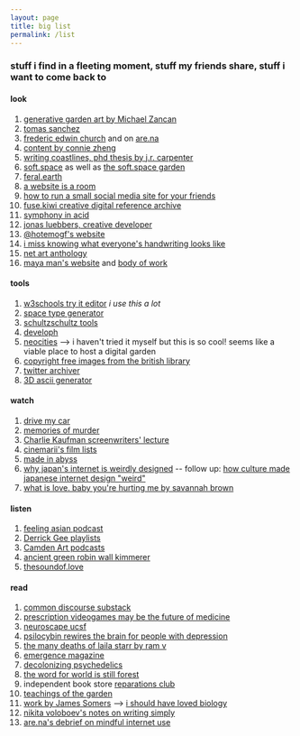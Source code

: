 ```yaml
---
layout: page
title: big list
permalink: /list
---
```


### stuff i find in a fleeting moment, stuff my friends share, stuff i want to come back to

#### look
1. [generative garden art by Michael Zancan](https://www.instagram.com/zancan.code/)
2. [tomas sanchez](https://www.instagram.com/tomassanchezstudio/?hl=en)
3. [frederic edwin church](https://www.fredericedwinchurch.org/the-complete-works.html) and on [are.na](https://www.are.na/maxime-desalle/frederic-edwin-church)
4. [content by connie zheng](https://www.conniezheng.com/)
5. [writing coastlines, phd thesis by j.r. carpenter](http://writingcoastlines.net/)
6. [soft.space](https://www.softspace.world/about.html) as well as [the soft.space garden](https://garden.softspace.world/)
7. [feral.earth](http://feral.earth/)
8. [a website is a room](https://a-website-is-a-room.net/)
9. [how to run a small social media site for your friends](https://runyourown.social/)
10. [fuse.kiwi creative digital reference archive](https://www.fuse.kiwi/)
11. [symphony in acid](https://symphonyinacid.net/)
12. [jonas luebbers, creative developer](https://jonasluebbers.com)
13. [@hotemogf's website](https://chia.design/)
14. [i miss knowing what everyone's handwriting looks like](https://www.are.na/shea/i-miss-knowing-what-everyone-s-handwriting-looks-like)
15. [net art anthology](https://re-net-art-anthology.superhi.hosting/)
16. [maya man's website](https://mayaontheinter.net/) and [body of work](https://mayaontheinter.net/index)

#### tools
1. [w3schools try it editor](https://www.w3schools.com/html/tryit.asp?filename=tryhtml_basic) *i use this a lot*
2. [space type generator](https://spacetypegenerator.com/)
3. [schultzschultz tools](https://www.schultzschultz.com/tools.html)
4. [developh](https://developh.org/)
5. [neocities](https://neocities.org/) --> i haven't tried it myself but this is so cool! seems like a viable place to host a digital garden
6. [copyright free images from the british library](https://www.flickr.com/photos/britishlibrary/albums)
7. [twitter archiver](https://tinysubversions.com/twitter-archive/make-your-own/)
8. [3D ascii generator](https://www.youtube.com/watch?v=yMbQCKOULcU&t=24s)

#### watch
1. [drive my car](https://www.youtube.com/watch?v=6BPKPb_RTwI)
2. [memories of murder](https://www.youtube.com/watch?v=0n_HQwQU8ls)
3. [Charlie Kaufman screenwriters' lecture](https://youtu.be/EKU8xsC8goY)
4. [cinemarii's film lists](https://www.youtube.com/user/aril123)
5. [made in abyss](https://en.wikipedia.org/wiki/Made_in_Abyss)
6. [why japan's internet is weirdly designed](https://www.youtube.com/watch?v=z6ep308goxQ) -- follow up: [how culture made japanese internet design "weird"](https://www.youtube.com/watch?v=Opy-SjDU0UY&list=TLPQMTQwNzIwMjNrI42uEBhZ7A&index=29)
7. [what is love. baby you're hurting me by savannah brown](https://www.youtube.com/watch?v=pg_5L4OgyLM)

#### listen
1. [feeling asian podcast](https://open.spotify.com/show/19xkU2nVYC39nhig9Jvbc4?si=c480b6075a26445a)
2. [Derrick Gee playlists](https://open.spotify.com/user/derrickgee?si=4ecfafd80f4d4a9c)
3. [Camden Art podcasts](https://open.spotify.com/show/1PAnyGJWvo0Wlc8WXlY7bK?si=060c4a56cb764e6f)
4. [ancient green robin wall kimmerer](https://emergencemagazine.org/essay/ancient-green)
5. [thesoundof.love](https://thesoundof.love/)

#### read
1. [common discourse substack](https://www.commondiscourse.xyz/)
2. [prescription videogames may be the future of medicine](https://www.theverge.com/2017/7/25/16019760/prescription-video-games-brain-next-level-video)
3. [neuroscape ucsf](https://neuroscape.ucsf.edu/)
4. [psilocybin rewires the brain for people with depression](https://neuroscape.ucsf.edu/)
5. [the many deaths of laila starr by ram v](https://www.simonandschuster.com/books/The-Many-Deaths-of-Laila-Starr/Ram-V/Many-Deaths-of-Laila/9781684158058)
6. [emergence magazine](https://emergencemagazine.org/)
7. [decolonizing psychedelics](https://neo.life/2020/10/inside-the-movement-to-decolonize-psychedelic-pharma/)
8. [the word for world is still forest](https://www.hkw.de/media/texte/pdf/publikationen_2/publikationen_3/intercalations4_the_word_for_world_is_still_forest.pdf)
9. independent book store [reparations club](https://rep.club/)
10. [teachings of the garden](https://www.schlebruegge.com/en/content/teachings-garden)
11. [work by James Somers](https://jsomers.net/) --> [i should have loved biology](https://jsomers.net/i-should-have-loved-biology/)
12. [nikita voloboev's notes on writing simply](https://wiki.nikiv.dev/writing/)
13. [are.na's debrief on mindful internet use](https://www.are.na/blog/workshop-debrief-mindful-internet)

